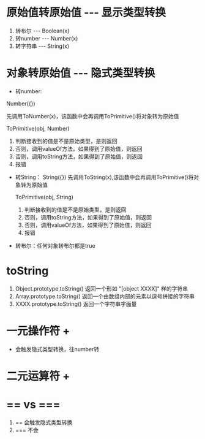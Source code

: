 # 原始值转原始值  --- 显示类型转换
1. 转布尔  --- Boolean(x)
2. 转number   --- Number(x)
3. 转字符串   ---  String(x)


# 对象转原始值  --- 隐式类型转换
-  转number: 

  Number({})

 先调用ToNumber(x)，该函数中会再调用ToPrimitive()将对象转为原始值

 ToPrimitive(obj, Number)
 1. 判断接收到的值是不是原始类型，是则返回
 2. 否则，调用valueOf方法，如果得到了原始值，则返回
 3. 否则，调用toString方法，如果得到了原始值，则返回
 4. 报错


- 转String：
  String({})
  先调用ToString(x),该函数中会再调用ToPrimitive()将对象转为原始值

   ToPrimitive(obj, String)
    1. 判断接收到的值是不是原始类型，是则返回
    2. 否则，调用toString方法，如果得到了原始值，则返回
    3. 否则，调用valueOf方法，如果得到了原始值，则返回
    4. 报错

- 转布尔：任何对象转布尔都是true




 # toString
 1. Object.prototype.toString()  返回一个形如 "[object XXXX]" 样的字符串
 2. Array.prototype.toString() 返回一个由数组内部的元素以逗号拼接的字符串
 3. XXXX.prototype.toString() 返回一个字符串字面量



# 一元操作符 +
+ 会触发隐式类型转换，往number转

# 二元运算符 +


#  ==  vs  ===
1. == 会触发隐式类型转换
2. === 不会


